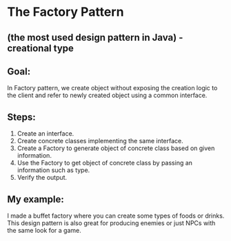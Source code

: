 # The Factory Pattern 
## (the most used design pattern in Java) - creational type

## Goal:
In Factory pattern, we create object without exposing the creation logic to the client and refer to newly created object using a common interface.

## Steps:   
1) Create an interface.
2) Create concrete classes implementing the same interface.
3) Create a Factory to generate object of concrete class based on given information.
4) Use the Factory to get object of concrete class by passing an information such as type.
5) Verify the output.

## My example:
I made a buffet factory where you can create some types of foods or drinks. This design pattern is also great for producing enemies or just NPCs with the same look for a game.